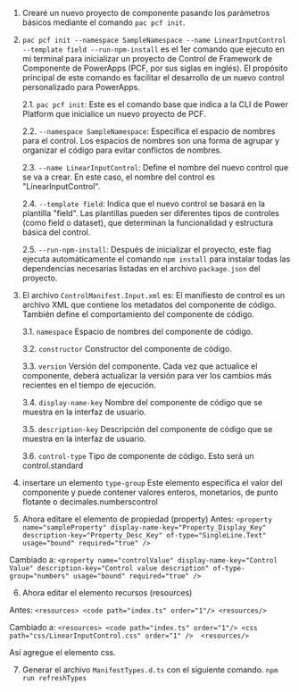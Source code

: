 1. Crearé un nuevo proyecto de componente pasando los parámetros básicos mediante el comando `pac pcf init`.

2. `pac pcf init --namespace SampleNamespace --name LinearInputControl --template field --run-npm-install` es el 1er comando que ejecuto en mi terminal para inicializar un proyecto de Control de Framework de Componente de PowerApps (PCF, por sus siglas en inglés). El propósito principal de este comando es facilitar el desarrollo de un nuevo control personalizado para PowerApps.
   
   2.1. `pac pcf init`: Este es el comando base que indica a la CLI de Power Platform que inicialice un nuevo proyecto de PCF.
   
   2.2. `--namespace SampleNamespace`: Especifica el espacio de nombres para el control. Los espacios de nombres son una forma de agrupar y organizar el código para evitar conflictos de nombres.
   
   2.3. `--name LinearInputControl`: Define el nombre del nuevo control que se va a crear. En este caso, el nombre del control es "LinearInputControl".
   
   2.4. `--template field`: Indica que el nuevo control se basará en la plantilla "field". Las plantillas pueden ser diferentes tipos de controles (como field o dataset), que determinan la funcionalidad y estructura básica del control.
   
   2.5. `--run-npm-install`: Después de inicializar el proyecto, este flag ejecuta automáticamente el comando `npm install` para instalar todas las dependencias necesarias listadas en el archivo `package.json` del proyecto.

3. El archivo `ControlManifest.Input.xml` es: El manifiesto de control es un archivo XML que contiene los metadatos del componente de código. También define el comportamiento del componente de código. 

   3.1. `namespace` Espacio de nombres del componente de código.

   3.2. `constructor` Constructor del componente de código.

   3.3. `version` Versión del componente. Cada vez que actualice el componente, deberá actualizar la versión para ver los cambios más recientes en el tiempo de ejecución.

   3.4. `display-name-key` Nombre del componente de código que se muestra en la interfaz de usuario.

   3.5. `description-key` Descripción del componente de código que se muestra en la interfaz de usuario.

   3.6. `control-type` Tipo de componente de código. Esto será un control.standard


4. insertare un elemento `type-group` Este elemento especifica el valor del componente y puede contener valores enteros, monetarios, de punto flotante o decimales.numberscontrol  

5. Ahora editare el elemento de propiedad (property)
Antes: `<property name="sampleProperty" display-name-key="Property_Display_Key" description-key="Property_Desc_Key" of-type="SingleLine.Text" usage="bound" required="true" />`

Cambiado a: `<property name="controlValue" display-name-key="Control Value" description-key="Control value description" of-type-group="numbers" usage="bound" required="true" />`

6. Ahora editar el elemento recursos (resources)

Antes: `<resources> <code path="index.ts" order="1"/> <resources/>`

Cambiado a: `<resources> <code path="index.ts" order="1"/> <css path="css/LinearInputControl.css" order="1" />  <resources/>`

Así agregue el elemento css.

7. Generar el archivo `ManifestTypes.d.ts` con el siguiente comando. `npm run refreshTypes`
